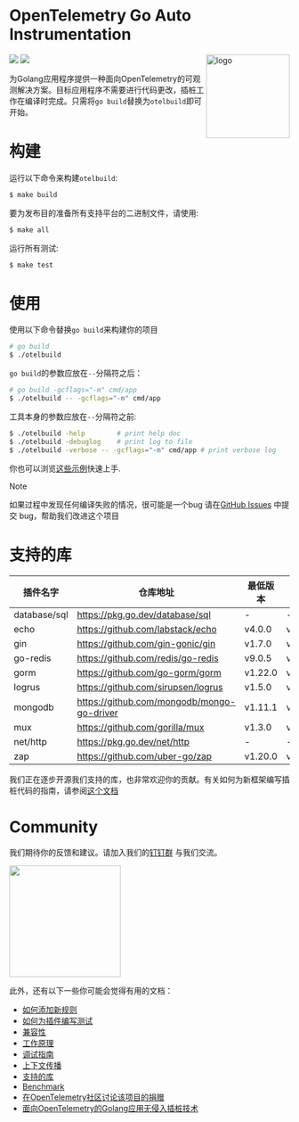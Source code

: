 # OpenTelemetry Go Auto Instrumentation

<img src="docs/logo.png" height="150" align="right" alt="logo">

[![](https://shields.io/badge/Docs-English-blue?logo=Read%20The%20Docs)](./docs)
[![](https://shields.io/badge/Readme-中文-blue?logo=Read%20The%20Docs)](./docs/README_CN.md)

为Golang应用程序提供一种面向OpenTelemetry的可观测解决方案。目标应用程序不需要进行代码更改，插桩工作在编译时完成。只需将`go build`替换为`otelbuild`即可开始。

# 构建

运行以下命令来构建`otelbuild`:

```bash
$ make build
```

要为发布目的准备所有支持平台的二进制文件，请使用:

```bash
$ make all
```

运行所有测试:

```bash
$ make test
```

# 使用

使用以下命令替换`go build`来构建你的项目

```bash
# go build
$ ./otelbuild
```

`go build`的参数应放在`--`分隔符之后：

```bash
# go build -gcflags="-m" cmd/app
$ ./otelbuild -- -gcflags="-m" cmd/app
```

工具本身的参数应放在`--`分隔符之前:

```bash
$ ./otelbuild -help        # print help doc
$ ./otelbuild -debuglog    # print log to file
$ ./otelbuild -verbose -- -gcflags="-m" cmd/app # print verbose log
```

你也可以浏览[这些示例](./example/)快速上手.

> [!NOTE]
> 如果过程中发现任何编译失败的情况，很可能是一个bug
> 请在[GitHub Issues](https://github.com/antgan-0226/opentelemetry-go-auto-instrumentation/issues)
> 中提交 bug，帮助我们改进这个项目

# 支持的库

| 插件名字  | 仓库地址                              | 最低版本 | 最高版本 |
|--------------|---------------------------------------------|-----------------------|-----------------------|
| database/sql | https://pkg.go.dev/database/sql             | -                     | -                     |
| echo         | https://github.com/labstack/echo            | v4.0.0                | v4.12.0               |
| gin          | https://github.com/gin-gonic/gin            | v1.7.0                | v1.10.0               |
| go-redis     | https://github.com/redis/go-redis           | v9.0.5                | v9.5.1                |
| gorm         | https://github.com/go-gorm/gorm             | v1.22.0               | v1.25.9               |
| logrus       | https://github.com/sirupsen/logrus          | v1.5.0                | v1.9.3                |
| mongodb      | https://github.com/mongodb/mongo-go-driver  | v1.11.1               | v1.15.2               |
| mux          | https://github.com/gorilla/mux              | v1.3.0                | v1.8.1                |
| net/http     | https://pkg.go.dev/net/http                 | -                     | -                     |
| zap          | https://github.com/uber-go/zap              | v1.20.0               | v1.27.0               |


我们正在逐步开源我们支持的库，也非常欢迎你的贡献。有关如何为新框架编写插桩代码的指南，请参阅[这个文档](./docs/how-to-add-a-new-rule.md)

# Community

我们期待你的反馈和建议。请加入我们的[钉钉群](https://qr.dingtalk.com/action/joingroup?code=v1,k1,GyDX5fUTYnJ0En8MrVbHBYTGUcPXJ/NdsmLODGibd0w=&_dt_no_comment=1&origin=11? )
与我们交流。

<img src="docs/dingtalk.png" height="200">

此外，还有以下一些你可能会觉得有用的文档：

- [如何添加新规则](./docs/how-to-add-a-new-rule.md)
- [如何为插件编写测试](./docs/how-to-write-tests-for-plugins.md)
- [兼容性](./docs/compatibility.md)
- [工作原理](./docs/how-it-works.md)
- [调试指南](./docs/how-to-debug.md)
- [上下文传播](./docs/context-propagation.md)
- [支持的库](./docs/supported-libraries.md)
- [Benchmark](./example/benchmark/benchmark.md)
- [在OpenTelemetry社区讨论该项目的捐赠](https://github.com/open-telemetry/community/issues/1961)
- [面向OpenTelemetry的Golang应用无侵入插桩技术](https://mp.weixin.qq.com/s/FKCwzRB5Ujhe1stOH2ibXg)
